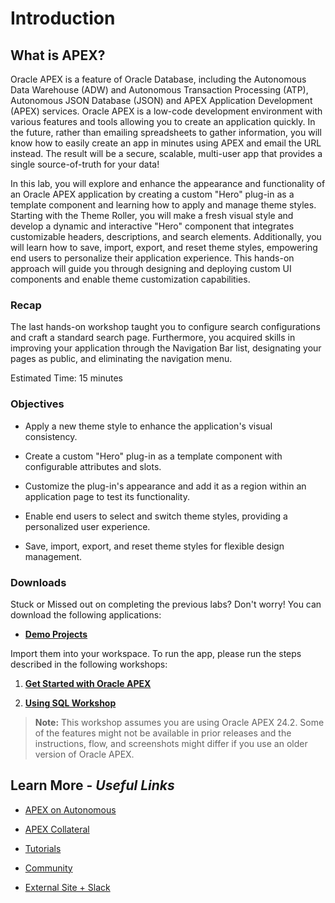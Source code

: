 # Introduction

## **What is APEX?**

Oracle APEX is a feature of Oracle Database, including the Autonomous Data Warehouse (ADW) and Autonomous Transaction Processing (ATP), Autonomous JSON Database (JSON) and APEX Application Development (APEX) services. Oracle APEX is a low-code development environment with various features and tools allowing you to create an application quickly. In the future, rather than emailing spreadsheets to gather information, you will know how to easily create an app in minutes using APEX and email the URL instead. The result will be a secure, scalable, multi-user app that provides a single source-of-truth for your data!

In this lab, you will explore and enhance the appearance and functionality of an Oracle APEX application by creating a custom "Hero" plug-in as a template component and learning how to apply and manage theme styles. Starting with the Theme Roller, you will make a fresh visual style and develop a dynamic and interactive "Hero" component that integrates customizable headers, descriptions, and search elements. Additionally, you will learn how to save, import, export, and reset theme styles, empowering end users to personalize their application experience. This hands-on approach will guide you through designing and deploying custom UI components and enable theme customization capabilities.

### Recap

The last hands-on workshop taught you to configure search configurations and craft a standard search page. Furthermore, you acquired skills in improving your application through the Navigation Bar list, designating your pages as public, and eliminating the navigation menu.

Estimated Time: 15 minutes

### Objectives

- Apply a new theme style to enhance the application's visual consistency.

- Create a custom "Hero" plug-in as a template component with configurable attributes and slots.

- Customize the plug-in's appearance and add it as a region within an application page to test its functionality.

- Enable end users to select and switch theme styles, providing a personalized user experience.

- Save, import, export, and reset theme styles for flexible design management.

### Downloads

Stuck or Missed out on completing the previous labs? Don't worry! You can download the following applications:

<!-- - **[Online Shopping Application](https://c4u04.objectstorage.us-ashburn-1.oci.customer-oci.com/p/EcTjWk2IuZPZeNnD_fYMcgUhdNDIDA6rt9gaFj_WZMiL7VvxPBNMY60837hu5hga/n/c4u04/b/livelabsfiles/o/labfiles%2FImplementingNavigation-OnlineShoppingApplication.sql)** -->

<!-- - **[Demo Projects](https://c4u04.objectstorage.us-ashburn-1.oci.customer-oci.com/p/EcTjWk2IuZPZeNnD_fYMcgUhdNDIDA6rt9gaFj_WZMiL7VvxPBNMY60837hu5hga/n/c4u04/b/livelabsfiles/o/labfiles%2Fdemo-projects-hol11.sql)** -->

- **[Demo Projects](files/labfiles_demo-projects-hol11.sql)**

Import them into your workspace. To run the app, please run the steps described in the following workshops:

1. **[Get Started with Oracle APEX](https://livelabs.oracle.com/pls/apex/r/dbpm/livelabs/run-workshop?p210_wid=3509)**

2. **[Using SQL Workshop](https://livelabs.oracle.com/pls/apex/r/dbpm/livelabs/run-workshop?p210_wid=3524)**

> **Note:** This workshop assumes you are using Oracle APEX 24.2. Some of the features might not be available in prior releases and the instructions, flow, and screenshots might differ if you use an older version of Oracle APEX.

## Learn More - *Useful Links*

- [APEX on Autonomous](https://apex.oracle.com/autonomous)

- [APEX Collateral](https://www.oracle.com/database/technologies/appdev/apex/collateral.html)

- [Tutorials](https://apex.oracle.com/en/learn/tutorials)

- [Community](https://apex.oracle.com/community)

- [External Site + Slack](http://apex.world)